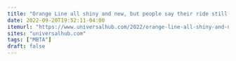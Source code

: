 ```yaml
---
title: "Orange Line all shiny and new, but people say their ride still blew"
date: 2022-09-20T19:52:11-04:00
itemurl: "https://www.universalhub.com/2022/orange-line-all-shiny-and-new-people-say-their"
sites: "universalhub.com"
tags: ["MBTA"]
draft: false
---
```


